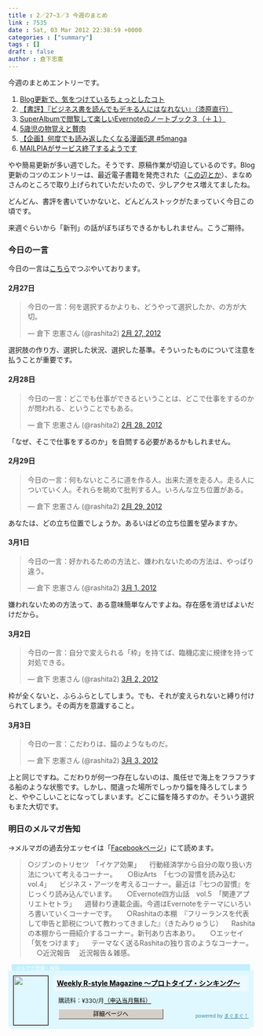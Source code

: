 ```yaml
---
title : 2／27~3／3 今週のまとめ
link : 7535
date : Sat, 03 Mar 2012 22:38:59 +0000
categories : ["summary"]
tags : []
draft : false
author : 倉下忠憲
---
```


今週のまとめエントリーです。



<ol>
<li><a href="https://rashita.net/blog/?p=7494">Blog更新で、気をつけているちょっとしたコト</a></li>
<li><a href="https://rashita.net/blog/?p=7497">【書評】『ビジネス書を読んでもデキる人にはなれない』（漆原直行）</a></li>
<li><a href="https://rashita.net/blog/?p=7503">SuperAlbumで閲覧して楽しいEvernoteのノートブック３（＋１）</a></li>
<li><a href="https://rashita.net/blog/?p=7522">5歳児の物覚えと贅肉</a></li>
<li><a href="https://rashita.net/blog/?p=7526">【企画】何度でも読み返したくなる漫画5選 #5manga</a></li>
<li><a href="https://rashita.net/blog/?p=7530">MAILPIAがサービス終了するようです</a></li>
</ol>

やや簡易更新が多い週でした。そうです、原稿作業が切迫しているのです。Blog更新のコツのエントリーは、最近電子書籍を発売された（<a href="http://www.digical.co.jp/ebooks/102.html">この辺とか</a>）、まなめさんのところで取り上げられていただいたので、少しアクセス増えてましたね。

どんどん、書評を書いていかないと、どんどんストックがたまっていく今日この頃です。

来週ぐらいから「新刊」の話がぼちぼちできるかもしれません。こうご期待。
<h3>今日の一言</h3>
今日の一言は<a href="http://twitter.com/rashita2 ">こちら</a>でつぶやいております。
 
<h4>2月27日</h4>
<blockquote class="twitter-tweet" lang="ja"><p>今日の一言：何を選択するかよりも、どうやって選択したか、の方が大切。</p>&mdash; 倉下 忠憲さん (@rashita2) <a href="https://twitter.com/rashita2/status/173955385055649792" data-datetime="2012-02-27T02:19:30+00:00">2月 27, 2012</a></blockquote>
<script src="//platform.twitter.com/widgets.js" charset="utf-8"></script>
選択肢の作り方、選択した状況、選択した基準。そういったものについて注意を払うことが重要です。
<h4>2月28日</h4>
<blockquote class="twitter-tweet" lang="ja"><p>今日の一言：どこでも仕事ができるということは、どこで仕事をするのかが問われる、ということでもある。</p>&mdash; 倉下 忠憲さん (@rashita2) <a href="https://twitter.com/rashita2/status/174462305923379200" data-datetime="2012-02-28T11:53:49+00:00">2月 28, 2012</a></blockquote>
<script src="//platform.twitter.com/widgets.js" charset="utf-8"></script>
「なぜ、そこで仕事をするのか」を自問する必要があるかもしれません。
<h4>2月29日</h4>
<blockquote class="twitter-tweet" lang="ja"><p>今日の一言：何もないところに道を作る人。出来た道を走る人。走る人についていく人。それらを眺めて批判する人。いろんな立ち位置がある。</p>&mdash; 倉下 忠憲さん (@rashita2) <a href="https://twitter.com/rashita2/status/174788334332289024" data-datetime="2012-02-29T09:29:20+00:00">2月 29, 2012</a></blockquote>
<script src="//platform.twitter.com/widgets.js" charset="utf-8"></script>
あなたは、どの立ち位置でしょうか。あるいはどの立ち位置を望みますか。
<h4>3月1日</h4>
<blockquote class="twitter-tweet" lang="ja"><p>今日の一言：好かれるための方法と、嫌われないための方法は、やっぱり違う。</p>&mdash; 倉下 忠憲さん (@rashita2) <a href="https://twitter.com/rashita2/status/175194647394652160" data-datetime="2012-03-01T12:23:53+00:00">3月 1, 2012</a></blockquote>
<script src="//platform.twitter.com/widgets.js" charset="utf-8"></script>
嫌われないための方法って、ある意味簡単なんですよね。存在感を消せばよいだけだから。
<h4>3月2日</h4>
<blockquote class="twitter-tweet" lang="ja"><p>今日の一言：自分で変えられる「枠」を持てば、臨機応変に規律を持って対処できる。</p>&mdash; 倉下 忠憲さん (@rashita2) <a href="https://twitter.com/rashita2/status/175421416525664256" data-datetime="2012-03-02T03:24:59+00:00">3月 2, 2012</a></blockquote>
<script src="//platform.twitter.com/widgets.js" charset="utf-8"></script>
枠が全くないと、ふらふらとしてしまう。でも、それが変えられないと縛り付けられてしまう。その両方を意識すること。
<h4>3月3日</h4>
<blockquote class="twitter-tweet" lang="ja"><p>今日の一言：こだわりは、錨のようなものだ。</p>&mdash; 倉下 忠憲さん (@rashita2) <a href="https://twitter.com/rashita2/status/175792722341404673" data-datetime="2012-03-03T04:00:25+00:00">3月 3, 2012</a></blockquote>
<script src="//platform.twitter.com/widgets.js" charset="utf-8"></script>
上と同じですね。こだわりが何一つ存在しないのは、風任せで海上をフラフラする船のような状態です。しかし、間違った場所でしっかり錨を降ろしてしまうと、ややこしいことになってしまいます。どこに錨を降ろすのか。そういう選択もまた大切です。

<h3>明日のメルマガ告知</h3>
→メルマガの過去分エッセイは「<a href="http://www.facebook.com/home.php#!/rashitaportal">Facebookページ</a>」にて読めます。
<blockquote>
○ジブンのトリセツ　「イケア効果」
　行動経済学から自分の取り扱い方法について考えるコーナー。
　
○BizArts　「七つの習慣を読み込む vol.4」
　ビジネス・アーツを考えるコーナー。最近は『七つの習慣』をじっくり読み込んでいます。
　
○Evernote四方山話　vol.5　「関連アプリエトセトラ」
　週替わり連載企画。今週はEvernoteをテーマにいろいろ書いていくコーナーです。
　
○Rashitaの本棚　『フリーランスを代表して申告と節税について教わってきました』（きたみりゅうじ）
　Rashitaの本棚から一冊紹介するコーナー。新刊あり古本あり。
　
○エッセイ　「気をつけます」
　テーマなく送るRashitaの独り言のようなコーナー。
　
○近況報告
　近況報告＆雑感。
</blockquote>

<div style="width:500px;margin-bottom:20px;">
<div style="height:13px;background:url(http://img.mag2.com/mag2/common/publ/pub-form/wide_b_left_top.gif) no-repeat left top;"><div style="height:13px;background:url(http://img.mag2.com/mag2/common/publ/pub-form/wide_b_right_top.gif) no-repeat right top;"><div style="margin:0 7px;padding-left:8px; height:13px; color:#fff; background:#c2efff url(http://img.mag2.com/mag2/common/publ/pub-form/wide_b_tit.gif) no-repeat left top; font-size:10px;">メルマガ登録・解除</div></div></div>
<div style="padding:10px 0;background:#dff7ff url(http://img.mag2.com/mag2/common/publ/pub-form/wide_b_bg.gif) repeat-x;font-size:12px;"><a href="http://www.mag2.com/m/0001185133.html" style="border:none;"><img src="http://www.mag2.com/images/MagazineCover/0001185133c.png" width="70" height="100" style="margin:0 10px; position:absolute; border:#000 1px solid;" /></a>
<div style="margin:0 10px 0 92px; position:relative; height:95px;">
<div style="padding:8px 7px; background-color: #ebfaff; font-weight:bold; font-size:14px; line-height:1.2;"><a href="http://www.mag2.com/m/0001185133.html" style="color:#000;">Weekly R-style Magazine ～プロトタイプ・シンキング～ </a></div>
<div style="padding:10px 0 0 10px;">購読料：&yen;330/月<a href="http://www.mag2.com/read/charge.html" style="color:#000;">（申込当月無料）</a></div><div style="margin:10px 0 0 10px; height:20px;position:relative;"><a href="http://www.mag2.com/m/0001185133.html" style="color:#000;text-decoration:none;"><span style="padding:2px 70px;border:#404040 1px solid;border-top-color:#fff;border-left-color:#fff;background-color:#d4d0c8;text-align:center;">詳細ページへ</span></a><span style="position:absolute; right:0; bottom:0; color:#3f8ba5; font-size:10px;">powered by <a href="http://www.mag2.com/" target="_blank" style="color:#3f8ba5;">まぐまぐ！</a></span></div></div>
</div>
<div style="height:4px;background:url(http://img.mag2.com/mag2/common/publ/pub-form/wide_b_left_bot.gif) no-repeat left top;"><div style="background:url(http://img.mag2.com/mag2/common/publ/pub-form/wide_b_right_bot.gif) no-repeat right top;"><div style="margin:0 7px;padding-left:8px; height:4px; background-color:#dff7ff; font-size:1px;">&nbsp;</div></div></div>
</div>
